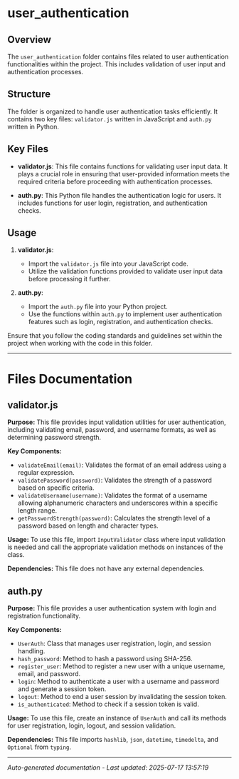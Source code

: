 # user_authentication

## Overview
The `user_authentication` folder contains files related to user authentication functionalities within the project. This includes validation of user input and authentication processes.

## Structure
The folder is organized to handle user authentication tasks efficiently. It contains two key files: `validator.js` written in JavaScript and `auth.py` written in Python.

## Key Files
- **validator.js**: This file contains functions for validating user input data. It plays a crucial role in ensuring that user-provided information meets the required criteria before proceeding with authentication processes.
  
- **auth.py**: This Python file handles the authentication logic for users. It includes functions for user login, registration, and authentication checks. 

## Usage
1. **validator.js**:
   - Import the `validator.js` file into your JavaScript code.
   - Utilize the validation functions provided to validate user input data before processing it further.

2. **auth.py**:
   - Import the `auth.py` file into your Python project.
   - Use the functions within `auth.py` to implement user authentication features such as login, registration, and authentication checks.

Ensure that you follow the coding standards and guidelines set within the project when working with the code in this folder.

---

# Files Documentation

## validator.js

**Purpose:** This file provides input validation utilities for user authentication, including validating email, password, and username formats, as well as determining password strength.

**Key Components:**
- `validateEmail(email)`: Validates the format of an email address using a regular expression.
- `validatePassword(password)`: Validates the strength of a password based on specific criteria.
- `validateUsername(username)`: Validates the format of a username allowing alphanumeric characters and underscores within a specific length range.
- `getPasswordStrength(password)`: Calculates the strength level of a password based on length and character types.

**Usage:** To use this file, import `InputValidator` class where input validation is needed and call the appropriate validation methods on instances of the class.

**Dependencies:** This file does not have any external dependencies.

## auth.py

**Purpose:** This file provides a user authentication system with login and registration functionality.

**Key Components:**
- `UserAuth`: Class that manages user registration, login, and session handling.
- `hash_password`: Method to hash a password using SHA-256.
- `register_user`: Method to register a new user with a unique username, email, and password.
- `login`: Method to authenticate a user with a username and password and generate a session token.
- `logout`: Method to end a user session by invalidating the session token.
- `is_authenticated`: Method to check if a session token is valid.

**Usage:** To use this file, create an instance of `UserAuth` and call its methods for user registration, login, logout, and session validation.

**Dependencies:** This file imports `hashlib`, `json`, `datetime`, `timedelta`, and `Optional` from `typing`.

---
*Auto-generated documentation - Last updated: 2025-07-17 13:57:19*
